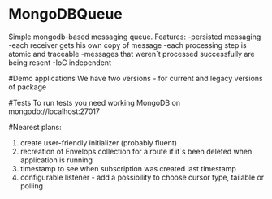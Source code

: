 # MongoDBQueue
Simple mongodb-based messaging queue. 
Features:
-persisted messaging
-each receiver gets his own copy of message
-each processing step is atomic and traceable
-messages that weren`t processed successfully are being resent
-IoC independent

#Demo applications
We have two versions - for current and legacy versions of package

#Tests
To run tests you need working MongoDB on mongodb://localhost:27017

#Nearest plans:
1) create user-friendly initializer (probably fluent)
2) recreation of Envelops collection for a route if it`s been deleted when application is running
3) timestamp to see when subscription was created last timestamp
4) configurable listener - add a possibility to choose cursor type, tailable or polling



